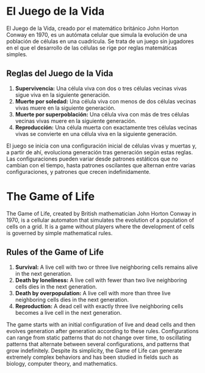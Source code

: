 # El Juego de la Vida

El Juego de la Vida, creado por el matemático británico John Horton Conway en 1970, es un autómata celular que simula la evolución de una población de células en una cuadrícula. Se trata de un juego sin jugadores en el que el desarrollo de las células se rige por reglas matemáticas simples.

## Reglas del Juego de la Vida

1. **Supervivencia:** Una célula viva con dos o tres células vecinas vivas sigue viva en la siguiente generación.
2. **Muerte por soledad:** Una célula viva con menos de dos células vecinas vivas muere en la siguiente generación.
3. **Muerte por superpoblación:** Una célula viva con más de tres células vecinas vivas muere en la siguiente generación.
4. **Reproducción:** Una célula muerta con exactamente tres células vecinas vivas se convierte en una célula viva en la siguiente generación.

El juego se inicia con una configuración inicial de células vivas y muertas y, a partir de ahí, evoluciona generación tras generación según estas reglas. Las configuraciones pueden variar desde patrones estáticos que no cambian con el tiempo, hasta patrones oscilantes que alternan entre varias configuraciones, y patrones que crecen indefinidamente.

# The Game of Life

The Game of Life, created by British mathematician John Horton Conway in 1970, is a cellular automaton that simulates the evolution of a population of cells on a grid. It is a game without players where the development of cells is governed by simple mathematical rules.

## Rules of the Game of Life

1. **Survival:** A live cell with two or three live neighboring cells remains alive in the next generation.
2. **Death by loneliness:** A live cell with fewer than two live neighboring cells dies in the next generation.
3. **Death by overpopulation:** A live cell with more than three live neighboring cells dies in the next generation.
4. **Reproduction:** A dead cell with exactly three live neighboring cells becomes a live cell in the next generation.

The game starts with an initial configuration of live and dead cells and then evolves generation after generation according to these rules. Configurations can range from static patterns that do not change over time, to oscillating patterns that alternate between several configurations, and patterns that grow indefinitely. Despite its simplicity, the Game of Life can generate extremely complex behaviors and has been studied in fields such as biology, computer theory, and mathematics.

